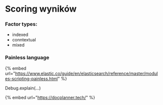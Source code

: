 # Scoring wyników

### Factor types:

* indexed
* conntextual
* mixed

### Painless language

{% embed url="https://www.elastic.co/guide/en/elasticsearch/reference/master/modules-scripting-painless.html" %}

Debug.explain\(...\)

{% embed url="https://docplanner.tech/" %}




